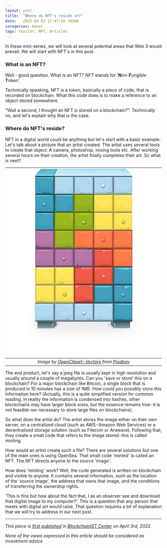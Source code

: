 ```yaml
---
layout: post
title:  "Where do NFT's reside in?"
date:   2022-04-03 17:47:56 +0300
categories: Genel
tags: Yazılar, NFT, Articles
---
```


In these mini-series, we will look at several potential areas that Web 3 would prevail. We will start with NFT's in this post. 

### What is an NFT?

Well - good question. What is an NFT? NFT stands for '**N**on-**F**ungible **T**oken'. 

Technically speaking, NFT is a token, basically a piece of code, that is recorded on blockchain. What this code does is to make a reference to an object stored somewhere. 

"Wait a second, I thought an NFT is stored on a blockchain?". Technically no, and let's explain why that is the case. 

### Where do NFT's reside?

NFT in a digital world could be anything but let's start with a basic example: Let's talk about a picture that an artist created. The artist uses several tools to create that object: A camera, photoshop, mixing tools etc. After working several hours on their creation, the artist finally completes their art. So what is next? 

| ![locker](/assets/lockers-575373_800.jpg)|
|:--:| 
| *Image by [OpenClipart-Vectors](https://pixabay.com/users/openclipart-vectors-30363/) from [Pixabay](https://pixabay.com/)*|

The end product, let's say a jpeg file is usually kept in high resolution and usually around a couple of megabytes. Can you 'save or store' this on a blockchain? For a major blockchain like Bitcoin, a single block that is produced in 10 minutes has a size of 1MB. How could you possibly store this information here? (Actually, this is a quite simplified version for common reading, in reality the information is condensed into hashes, other blockchains may have larger block sizes, but the essence remains true - it is not feasible nor necessary to store large files on blockchains).

So what does the artist do? The artist stores the image either on their own server, on a centralized cloud (such as AWS - Amazon Web Services) or a decentralized storage solution (such as Filecoin or Arweave). Following that, they create a small code that refers to the image stored - this is called minting.

How would an artist create such a file? There are several solutions but one of the main ones is using OpenSea. That small code 'minted' is called an NFT. The NFT directs anyone to the source 'image'.

How does 'minting' work? Well, the code generated is written on blockchain and visible to anyone. It contains several information, such as the location of the 'source image', the address that owns that image, and the conditions of transferring the ownership rights.

'This is fine but how about the fact that, I as an observer see and download that digital image to my computer?'. This is a question that any person that meets with digital art would raise. That question requires a bit of explanation that we will try to address in our next post.

---
*This piece is [first published](https://medium.com/bcistcenter/where-do-nfts-reside-in-b485c528262b) in [BlockchainIST Center](https://medium.com/blockchainist-center) on April 3rd, 2022.*

*None of the views expressed in this article should be considered as investment advice*
